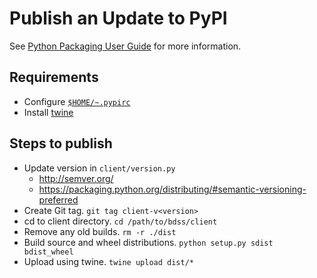 # Publish an Update to PyPI

See [Python Packaging User Guide](https://packaging.python.org/distributing) for more information.

## Requirements

* Configure [`$HOME/~.pypirc`](https://docs.python.org/3/distutils/packageindex.html#pypirc)
* Install [twine](https://pypi.python.org/pypi/twine)

## Steps to publish

* Update version in `client/version.py`
   * http://semver.org/
   * https://packaging.python.org/distributing/#semantic-versioning-preferred
* Create Git tag. `git tag client-v<version>`
* cd to client directory. `cd /path/to/bdss/client`
* Remove any old builds. `rm -r ./dist`
* Build source and wheel distributions. `python setup.py sdist bdist_wheel`
* Upload using twine. `twine upload dist/*`
